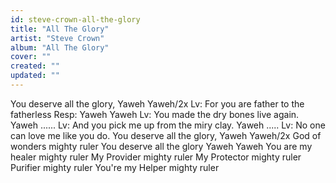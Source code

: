 ```yaml
---
id: steve-crown-all-the-glory
title: "All The Glory"
artist: "Steve Crown"
album: "All The Glory"
cover: ""
created: ""
updated: ""
---
```


You deserve all the glory, Yaweh Yaweh/2x
Lv: For you are father to the fatherless
Resp: Yaweh Yaweh
Lv: You made the dry bones live again. Yaweh ......
Lv: And you pick me up from the miry clay. Yaweh .....
Lv: No one can love me like you do.
You deserve all the glory, Yaweh Yaweh/2x
God of wonders mighty ruler
You deserve all the glory Yaweh Yaweh
You are my healer mighty ruler
My Provider mighty ruler
My Protector mighty ruler
Purifier mighty ruler
You're my Helper mighty ruler